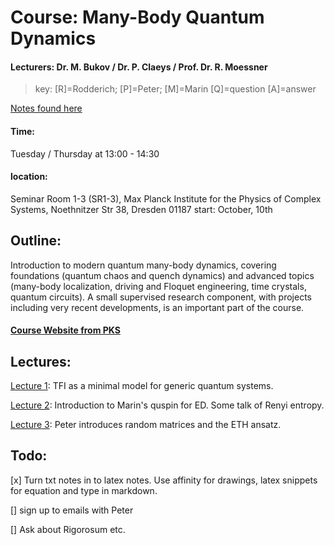 # Course: Many-Body Quantum Dynamics

#### **Lecturers:** Dr. M. Bukov / Dr. P. Claeys / Prof. Dr. R. Moessner

> key:
> [R]=Rodderich; [P]=Peter; [M]=Marin
> [Q]=question [A]=answer

[Notes found here](https://lukes118.github.io/Quantum-many-body-dynamics-lectures/)
#### Time:
Tuesday / Thursday at 13:00 - 14:30

#### location: 
Seminar Room 1-3 (SR1-3), Max Planck Institute for the Physics of Complex Systems, Noethnitzer Str 38, Dresden 01187
start: October, 10th
## Outline:

Introduction to modern quantum many-body dynamics, covering
foundations (quantum chaos and quench dynamics) and advanced topics
(many-body localization, driving and Floquet engineering, time
crystals, quantum circuits). A small supervised research component,
with projects including very recent developments, is an important
part of the course.


#### [Course Website from PKS](https://www.pks.mpg.de/condensed-matter/teaching)

## Lectures:
[Lecture 1](/lecture-notes/lecture_notes.1.md): TFI as a minimal model for generic quantum systems.

[Lecture 2](/lecture-notes/lecture_notes.2.md): Introduction to Marin's quspin for ED. Some talk of Renyi entropy.

[Lecture 3](/lecture-notes/lecture_notes.3.md): Peter introduces random matrices and the ETH ansatz. 

## Todo:
[x] Turn txt notes in to latex notes. Use affinity for drawings, latex snippets for equation and type in markdown.




[] sign up to emails with Peter

[] Ask about Rigorosum etc.
